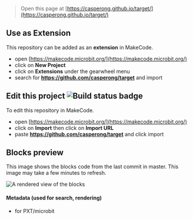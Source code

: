 
> Open this page at [https://casperong.github.io/target/](https://casperong.github.io/target/)

## Use as Extension

This repository can be added as an **extension** in MakeCode.

* open [https://makecode.microbit.org/](https://makecode.microbit.org/)
* click on **New Project**
* click on **Extensions** under the gearwheel menu
* search for **https://github.com/casperong/target** and import

## Edit this project ![Build status badge](https://github.com/casperong/target/workflows/MakeCode/badge.svg)

To edit this repository in MakeCode.

* open [https://makecode.microbit.org/](https://makecode.microbit.org/)
* click on **Import** then click on **Import URL**
* paste **https://github.com/casperong/target** and click import

## Blocks preview

This image shows the blocks code from the last commit in master.
This image may take a few minutes to refresh.

![A rendered view of the blocks](https://github.com/casperong/target/raw/master/.github/makecode/blocks.png)

#### Metadata (used for search, rendering)

* for PXT/microbit
<script src="https://makecode.com/gh-pages-embed.js"></script><script>makeCodeRender("{{ site.makecode.home_url }}", "{{ site.github.owner_name }}/{{ site.github.repository_name }}");</script>
